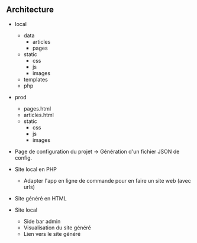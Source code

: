 ## Architecture

- local
    - data
        - articles
        - pages
    - static
        - css
        - js
        - images
    - templates
    - php
- prod
    - pages.html
    - articles.html
    - static
        - css
        - js
        - images



- Page de configuration du projet -> Génération d'un fichier JSON de config.
- Site local en PHP
    - Adapter l'app en ligne de commande pour en faire un site web (avec urls)
- Site généré en HTML
- Site local
    - Side bar admin
    - Visualisation du site généré
    - Lien vers le site généré

